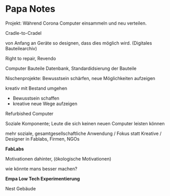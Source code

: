 # Papa Notes



Projekt: Während Corona Computer einsammeln und neu verteilen.

Cradle-to-Cradel

von Anfang an Geräte so designen, dass dies möglich wird. (Digitales Bauteilearchiv)

Right to repair, Revendo

Computer Bauteile Datenbank, Standardidsierung der Bauteile



Nischenprojekte: Bewusstsein schärfen, neue Möglichkeiten aufzeigen

kreativ mit Bestand umgehen

- Bewusstsein schaffen
- kreative neue Wege aufzeigen



Refurbished Computer

Soziale Komponente; Leute die sich keinen neuen Computer leisten können



mehr soziale, gesamtgesellschaftliche Anwendung / Fokus statt Kreative / Designer in Fablabs, Firmen, NGOs



**FabLabs**

Motivationen dahinter, (ökologische Motivationen)

wie könnte mans besser machen?



**Empa Low Tech Experimentierung**

Nest Gebäude

